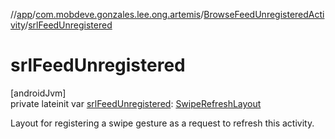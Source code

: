 //[app](../../../index.md)/[com.mobdeve.gonzales.lee.ong.artemis](../index.md)/[BrowseFeedUnregisteredActivity](index.md)/[srlFeedUnregistered](srl-feed-unregistered.md)

# srlFeedUnregistered

[androidJvm]\
private lateinit var [srlFeedUnregistered](srl-feed-unregistered.md): [SwipeRefreshLayout](https://developer.android.com/reference/kotlin/androidx/swiperefreshlayout/widget/SwipeRefreshLayout.html)

Layout for registering a swipe gesture as a request to refresh this activity.
